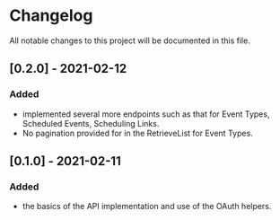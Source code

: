 # Changelog
All notable changes to this project will be documented in this file.

## [0.2.0] - 2021-02-12
### Added
- implemented several more endpoints such as that for Event Types, Scheduled Events,
  Scheduling Links.
- No pagination provided for in the RetrieveList for Event Types.

## [0.1.0] - 2021-02-11
### Added
- the basics of the API implementation and use of the OAuth helpers.